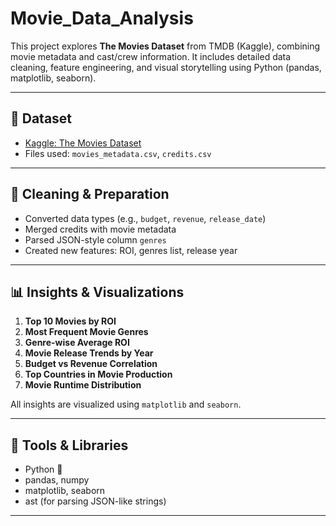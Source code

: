 # Movie_Data_Analysis


This project explores **The Movies Dataset** from TMDB (Kaggle), combining movie metadata and cast/crew information. It includes detailed data cleaning, feature engineering, and visual storytelling using Python (pandas, matplotlib, seaborn).

---

## 📁 Dataset

- [Kaggle: The Movies Dataset](https://www.kaggle.com/datasets/rounakbanik/the-movies-dataset)
- Files used: `movies_metadata.csv`, `credits.csv`

---

## 🧼 Cleaning & Preparation

- Converted data types (e.g., `budget`, `revenue`, `release_date`)
- Merged credits with movie metadata
- Parsed JSON-style column `genres`
- Created new features: ROI, genres list, release year

---

## 📊 Insights & Visualizations

1. **Top 10 Movies by ROI**  
2. **Most Frequent Movie Genres**    
5. **Genre-wise Average ROI**  
6. **Movie Release Trends by Year**  
7. **Budget vs Revenue Correlation**  
8. **Top Countries in Movie Production**  
10. **Movie Runtime Distribution**

All insights are visualized using `matplotlib` and `seaborn`.

---

## 🚀 Tools & Libraries

- Python 🐍
- pandas, numpy
- matplotlib, seaborn
- ast (for parsing JSON-like strings)

---


